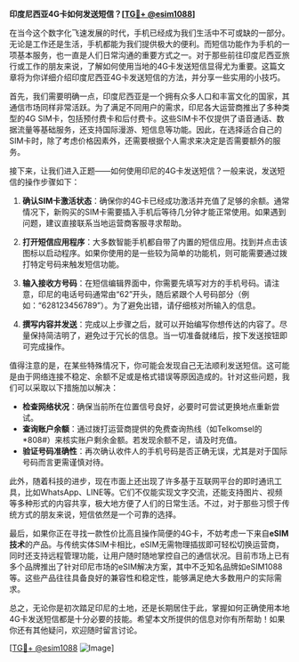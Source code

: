 **印度尼西亚4G卡如何发送短信？[[TG💪+ @esim1088](https://t.me/s/esim1088)]**

在当今这个数字化飞速发展的时代，手机已经成为我们生活中不可或缺的一部分。无论是工作还是生活，手机都能为我们提供极大的便利。而短信功能作为手机的一项基本服务，也一直是人们日常沟通的重要方式之一。对于那些前往印度尼西亚旅行或工作的朋友来说，了解如何使用当地的4G卡发送短信显得尤为重要。这篇文章将为你详细介绍印度尼西亚4G卡发送短信的方法，并分享一些实用的小技巧。

首先，我们需要明确一点，印度尼西亚是一个拥有众多人口和丰富文化的国家，其通信市场同样非常活跃。为了满足不同用户的需求，印尼各大运营商推出了多种类型的4G SIM卡，包括预付费卡和后付费卡。这些SIM卡不仅提供了语音通话、数据流量等基础服务，还支持国际漫游、短信息等功能。因此，在选择适合自己的SIM卡时，除了考虑价格因素外，还需要根据个人需求来决定是否需要额外的服务。

接下来，让我们进入正题——如何使用印尼的4G卡发送短信？一般来说，发送短信的操作步骤如下：

1. **确认SIM卡激活状态**：确保你的4G卡已经成功激活并充值了足够的余额。通常情况下，新购买的SIM卡需要插入手机后等待几分钟才能正常使用。如果遇到问题，建议直接联系当地运营商客服寻求帮助。
   
2. **打开短信应用程序**：大多数智能手机都自带了内置的短信应用。找到并点击该图标以启动程序。如果你使用的是一些较为简单的功能机，则可能需要通过拨打特定号码来触发短信功能。

3. **输入接收方号码**：在短信编辑界面中，你需要先填写对方的手机号码。请注意，印尼的电话号码通常由“62”开头，随后紧跟个人号码部分（例如：“628123456789”）。为了避免出错，请仔细核对所输入的信息。

4. **撰写内容并发送**：完成以上步骤之后，就可以开始编写你想传达的内容了。尽量保持简洁明了，避免过于冗长的信息。当一切准备就绪后，按下发送按钮即可完成操作。

值得注意的是，在某些特殊情况下，你可能会发现自己无法顺利发送短信。这可能是由于网络连接不稳定、余额不足或是格式错误等原因造成的。针对这些问题，我们可以采取以下措施加以解决：

- **检查网络状况**：确保当前所在位置信号良好，必要时可尝试更换地点重新尝试。
- **查询账户余额**：通过拨打运营商提供的免费查询热线（如Telkomsel的*808#）来核实账户剩余金额。若发现余额不足，请及时充值。
- **验证号码准确性**：再次确认收件人的手机号码是否正确无误，尤其是对于国际号码而言更需谨慎对待。

此外，随着科技的进步，现在市面上还出现了许多基于互联网平台的即时通讯工具，比如WhatsApp、LINE等。它们不仅能实现文字交流，还能支持图片、视频等多种形式的内容共享，极大地方便了人们的日常生活。不过，对于那些习惯于传统方式的朋友来说，短信依然是一个可靠的选择。

最后，如果你正在寻找一款性价比高且操作简便的4G卡，不妨考虑一下来自**eSIM技术**的产品。与传统实体SIM卡相比，eSIM无需物理插拔即可轻松切换运营商，同时还支持远程管理功能，让用户随时随地掌控自己的通信状况。目前市场上已有多个品牌推出了针对印尼市场的eSIM解决方案，其中不乏知名品牌如eSIM1088等。这些产品往往具备良好的兼容性和稳定性，能够满足绝大多数用户的实际需求。

总之，无论你是初次踏足印尼的土地，还是长期居住于此，掌握如何正确使用本地4G卡发送短信都是十分必要的技能。希望本文所提供的信息对你有所帮助！如果你还有其他疑问，欢迎随时留言讨论。

[[TG💪+ @esim1088](https://t.me/s/esim1088) ![Image](https://i.postimg.cc/4NQfJmqS/Snipaste-2025-05-13-00-14-12.png)]